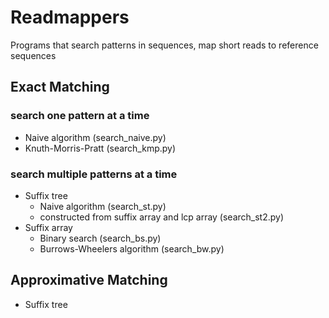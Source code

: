 # Readmappers
Programs that search patterns in sequences, map short reads to reference sequences

## Exact Matching

### search one pattern at a time
- Naive algorithm (search_naive.py)
- Knuth-Morris-Pratt (search_kmp.py)

### search multiple patterns at a time
- Suffix tree 
  - Naive algorithm (search_st.py)
  - constructed from suffix array and lcp array (search_st2.py)
- Suffix array
  - Binary search (search_bs.py)
  - Burrows-Wheelers algorithm (search_bw.py)
  
## Approximative Matching

- Suffix tree
